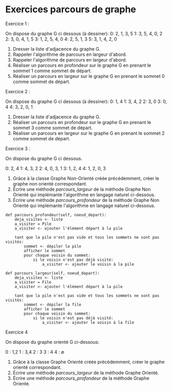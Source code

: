 # Exercices parcours de graphe

Exercice 1 :

On dispose du graphe G ci dessous (à dessiner):
0: 2, 1, 3, 5
1: 3, 5, 4, 0, 2
2: 3, 0, 4, 1, 5
3: 1, 2, 5, 4, 0
4: 2, 5, 1, 3
5: 3, 1, 4, 2, 0

1) Dresser la liste d'adjacence du graphe G.
2) Rappeler l'algorithme de parcours en largeur d'abord.
3) Rappeler l'algorithme de parcours en largeur d'abord.
4) Réaliser un parcours en profondeur sur le graphe G en prenant le sommet 1 comme sommet de départ.
5) Réaliser un parcours en largeur sur le graphe G en prenant le sommet 0 comme sommet de départ.

Exercice 2 :

On dispose du graphe G ci dessous (à dessiner):
0: 1, 4
1: 3, 4, 2
2: 3, 0
3: 0, 4
4: 3, 2, 0, 1

1) Dresser la liste d'adjacence du graphe G.
2) Réaliser un parcours en profondeur sur le graphe G en prenant le sommet 3 comme sommet de départ.
3) Réaliser un parcours en largeur sur le graphe G en prenant le sommet 2 comme sommet de départ.

Exercice 3 :

On dispose du graphe G ci dessous.

0: 2, 4
1: 4, 3, 2
2: 4, 0, 3, 1
3: 1, 2, 4
4: 1, 2, 0, 3

1) Grâce à la classe Graphe Non-Orienté créée précédemment, créer le graphe non orienté correspondant.
2) Écrire une méthode *parcours_largeur* de la méthode Graphe Non Orienté qui implémante l'algorithme en langage naturel ci-dessous.
3) Écrire une méthode *parcours_profondeur* de la méthode Graphe Non Orienté qui implémante l'algorithme en langage naturel ci-dessous.

```text
def parcours_profondeur(self, noeud_depart):
    deja_visites <- liste
    a_visiter = Pile
    a_visiter <- ajouter l'élément départ à la pile

    tant que la pile n'est pas vide et tous les sommets ne sont pas visités:
        sommet <- dépiler la pile
        afficher le sommet
        pour chaque voisin du sommet:
            si le voisin n'est pas déjà visité:
                a_visiter <- ajouter le voisin à la pile
```

```text
def parcours_largeur(self, noeud_depart):
    deja_visites <- liste
    a_visiter = File
    a_visiter <- ajouter l'élément départ à la pile

    tant que la pile n'est pas vide et tous les sommets ne sont pas visités:
        sommet <- dépiler la file
        afficher le sommet
        pour chaque voisin du sommet:
            si le voisin n'est pas déjà visité:
                a_visiter <- ajouter le voisin à la file
```

Exercice 4

On dispose du graphe orienté G ci-dessous:

0 : 1,2
1 : 3,4
2 : 3
3 : 4
4 : ∅

1) Grâce à la classe Graphe Orienté créée précédemment, créer le graphe orienté correspondant.
2) Écrire une méthode *parcours_largeur* de la méthode Graphe Orienté.
3) Écrire une méthode *parcours_profondeur* de la méthode Graphe Orienté.
